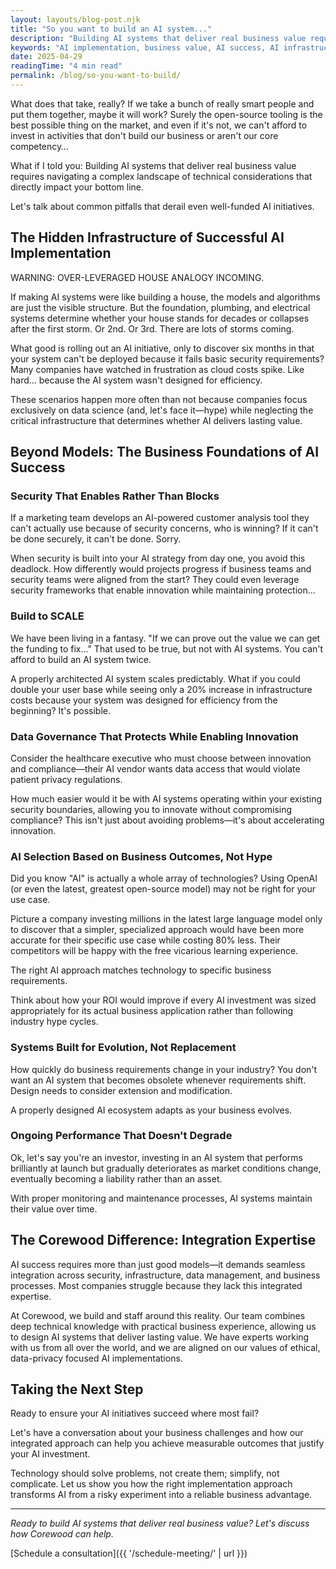 ```yaml
---
layout: layouts/blog-post.njk
title: "So you want to build an AI system..."
description: "Building AI systems that deliver real business value requires navigating a complex landscape of technical considerations that directly impact your bottom line."
keywords: "AI implementation, business value, AI success, AI infrastructure, AI security, AI scalability, data governance"
date: 2025-04-29
readingTime: "4 min read"
permalink: /blog/so-you-want-to-build/
---
```


What does that take, really? If we take a bunch of really smart people and put them together, maybe it will work? Surely the open-source tooling is the best possible thing on the market, and even if it's not, we can't afford to invest in activities that don't build our business or aren't our core competency…

What if I told you: Building AI systems that deliver real business value requires navigating a complex landscape of technical considerations that directly impact your bottom line.

Let's talk about common pitfalls that derail even well-funded AI initiatives.

## The Hidden Infrastructure of Successful AI Implementation

WARNING: OVER-LEVERAGED HOUSE ANALOGY INCOMING.

If making AI systems were like building a house, the models and algorithms are just the visible structure. But the foundation, plumbing, and electrical systems determine whether your house stands for decades or collapses after the first storm. Or 2nd. Or 3rd. There are lots of storms coming.

What good is rolling out an AI initiative, only to discover six months in that your system can't be deployed because it fails basic security requirements? Many companies have watched in frustration as cloud costs spike. Like hard… because the AI system wasn't designed for efficiency.

These scenarios happen more often than not because companies focus exclusively on data science (and, let's face it—hype) while neglecting the critical infrastructure that determines whether AI delivers lasting value.

## Beyond Models: The Business Foundations of AI Success

### Security That Enables Rather Than Blocks

If a marketing team develops an AI-powered customer analysis tool they can't actually use because of security concerns, who is winning? If it can't be done securely, it can't be done. Sorry.

When security is built into your AI strategy from day one, you avoid this deadlock. How differently would projects progress if business teams and security teams were aligned from the start? They could even leverage security frameworks that enable innovation while maintaining protection…

### Build to SCALE

We have been living in a fantasy. "If we can prove out the value we can get the funding to fix…" That used to be true, but not with AI systems. You can't afford to build an AI system twice.

A properly architected AI system scales predictably. What if you could double your user base while seeing only a 20% increase in infrastructure costs because your system was designed for efficiency from the beginning? It's possible.

### Data Governance That Protects While Enabling Innovation

Consider the healthcare executive who must choose between innovation and compliance—their AI vendor wants data access that would violate patient privacy regulations.

How much easier would it be with AI systems operating within your existing security boundaries, allowing you to innovate without compromising compliance? This isn't just about avoiding problems—it's about accelerating innovation.

### AI Selection Based on Business Outcomes, Not Hype

Did you know "AI" is actually a whole array of technologies? Using OpenAI (or even the latest, greatest open-source model) may not be right for your use case.

Picture a company investing millions in the latest large language model only to discover that a simpler, specialized approach would have been more accurate for their specific use case while costing 80% less. Their competitors will be happy with the free vicarious learning experience.

The right AI approach matches technology to specific business requirements.

Think about how your ROI would improve if every AI investment was sized appropriately for its actual business application rather than following industry hype cycles.

### Systems Built for Evolution, Not Replacement

How quickly do business requirements change in your industry? You don't want an AI system that becomes obsolete whenever requirements shift. Design needs to consider extension and modification.

A properly designed AI ecosystem adapts as your business evolves.

### Ongoing Performance That Doesn't Degrade

Ok, let's say you're an investor, investing in an AI system that performs brilliantly at launch but gradually deteriorates as market conditions change, eventually becoming a liability rather than an asset.

With proper monitoring and maintenance processes, AI systems maintain their value over time.

## The Corewood Difference: Integration Expertise

AI success requires more than just good models—it demands seamless integration across security, infrastructure, data management, and business processes. Most companies struggle because they lack this integrated expertise.

At Corewood, we build and staff around this reality. Our team combines deep technical knowledge with practical business experience, allowing us to design AI systems that deliver lasting value. We have experts working with us from all over the world, and we are aligned on our values of ethical, data-privacy focused AI implementations.

## Taking the Next Step

Ready to ensure your AI initiatives succeed where most fail?

Let's have a conversation about your business challenges and how our integrated approach can help you achieve measurable outcomes that justify your AI investment.

Technology should solve problems, not create them; simplify, not complicate. Let us show you how the right implementation approach transforms AI from a risky experiment into a reliable business advantage.

---

*Ready to build AI systems that deliver real business value? Let's discuss how Corewood can help.*

[Schedule a consultation]({{ '/schedule-meeting/' | url }}) 
